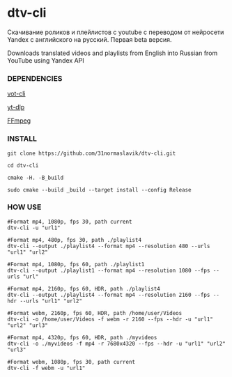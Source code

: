# dtv-cli
Скачивание роликов и плейлистов с youtube с переводом от
нейросети Yandex с английского на русский.
Первая beta версия. 

Downloads translated videos and playlists from English into Russian 
from YouTube using Yandex API



### DEPENDENCIES

[vot-cli](https://github.com/FOSWLY/vot-cli)

[yt-dlp](https://github.com/yt-dlp/yt-dlp)

[FFmpeg](https://github.com/FFmpeg/FFmpeg)


### INSTALL 
```
git clone https://github.com/31normaslavik/dtv-cli.git 

cd dtv-cli

cmake -H. -B_build

sudo cmake --build _build --target install --config Release

```


### HOW USE
```
#Format mp4, 1080p, fps 30, path current
dtv-cli -u "url1"

#Format mp4, 480p, fps 30, path ./playlist4
dtv-cli --output ./playlist4 --format mp4 --resolution 480 --urls "url1" "url2"

#Format mp4, 1080p, fps 60, path ./playlist1
dtv-cli --output ./playlist1 --format mp4 --resolution 1080 --fps --urls "url"

#Format mp4, 2160p, fps 60, HDR, path ./playlist4
dtv-cli --output ./playlist4 --format mp4 --resolution 2160 --fps --hdr --urls "url1" "url2"

#Format webm, 2160p, fps 60, HDR, path /home/user/Videos
dtv-cli -o /home/user/Videos -f webm -r 2160 --fps --hdr -u "url1" "url2" "url3"

#Format mp4, 4320p, fps 60, HDR, path ./myvideos
dtv-cli -o ./myvideos -f mp4 -r 7680x4320 --fps --hdr -u "url1" "url2" "url3"

#Format webm, 1080p, fps 30, path current
dtv-cli -f webm -u "url1"
```

